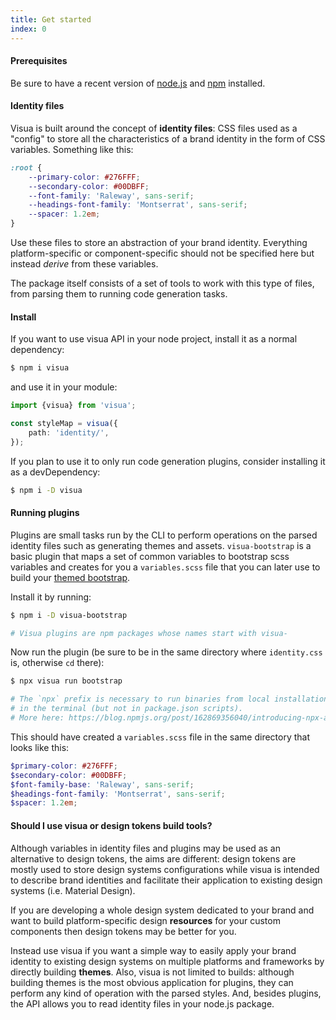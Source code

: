 ```yaml
---
title: Get started
index: 0
---
```

#### Prerequisites

Be sure to have a recent version of [node.js](https://nodejs.org) and [npm](https://npmjs.org) installed.

#### Identity files

Visua is built around the concept of **identity files**: CSS files used as a "config" to store all the characteristics
of a brand identity in the form of CSS variables. Something like this:

```css
:root {
    --primary-color: #276FFF;
    --secondary-color: #00DBFF;
    --font-family: 'Raleway', sans-serif;
    --headings-font-family: 'Montserrat', sans-serif;
    --spacer: 1.2em;
}
```

Use these files to store an abstraction of your brand identity. Everything platform-specific or component-specific
should not be specified here but instead _derive_ from these variables.

The package itself consists of a set of tools to work with this type of files, from parsing them to running code
generation tasks.

#### Install

If you want to use visua API in your node project, install it as a normal dependency:

```bash
$ npm i visua
```

and use it in your module:

```typescript
import {visua} from 'visua';

const styleMap = visua({
    path: 'identity/',
});
```

If you plan to use it to only run code generation plugins, consider installing it as a devDependency:

```bash
$ npm i -D visua
```

#### Running plugins

Plugins are small tasks run by the CLI to perform operations on the parsed identity files such as generating themes
and assets. `visua-bootstrap` is a basic plugin that maps a set of common variables to bootstrap scss variables and
creates for you a `variables.scss` file that you can later use to build your [themed bootstrap](https://getbootstrap.com/docs/4.0/getting-started/theming).

Install it by running:

```bash
$ npm i -D visua-bootstrap

# Visua plugins are npm packages whose names start with visua-
```

Now run the plugin (be sure to be in the same directory where `identity.css` is, otherwise `cd` there):

```bash
$ npx visua run bootstrap

# The `npx` prefix is necessary to run binaries from local installations
# in the terminal (but not in package.json scripts).
# More here: https://blog.npmjs.org/post/162869356040/introducing-npx-an-npm-package-runner.
```

This should have created a `variables.scss` file in the same directory that looks like this:

```scss
$primary-color: #276FFF;
$secondary-color: #00DBFF;
$font-family-base: 'Raleway', sans-serif;
$headings-font-family: 'Montserrat', sans-serif;
$spacer: 1.2em;
```

#### Should I use visua or design tokens build tools?

Although variables in identity files and plugins may be used as an alternative to design tokens, the aims are different:
design tokens are mostly used to store design systems configurations while visua is intended to describe brand
identities and facilitate their application to existing design systems (i.e. Material Design).

If you are developing a whole design system dedicated to your brand and want to build platform-specific design
**resources** for your custom components then design tokens may be better for you.

Instead use visua if you want a simple way to easily apply your brand identity to existing design systems on multiple
platforms and frameworks by directly building **themes**. Also, visua is not limited to builds: although building themes
is the most obvious application for plugins, they can perform any kind of operation with the parsed styles. And,
besides plugins, the API allows you to read identity files in your node.js package.
